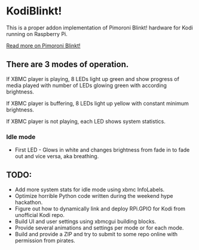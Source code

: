 # KodiBlinkt!

This is a proper addon implementation of Pimoroni Blinkt! hardware for Kodi running on Raspberry Pi.

[Read more on Pimoroni Blinkt!](https://shop.pimoroni.com/products/blinkt)

## There are 3 modes of operation.
If XBMC player is playing, 8 LEDs light up green and show progress of media played with number of LEDs glowing green with according brightness.

If XBMC player is buffering, 8 LEDs light up yellow with constant minimum brightness.

If XBMC player is not playing, each LED shows system statistics.

### Idle mode
* First LED - Glows in white and changes brightness from fade in to fade out and vice versa, aka breathing. 


## TODO:
* Add more system stats for idle mode using xbmc InfoLabels.
* Optimize horrible Python code written during the weekend hype hackathon.
* Figure out how to dynamically link and deploy RPi.GPIO for Kodi from unofficial Kodi repo.
* Build UI and user settings using xbmcgui building blocks.
* Provide several animations and settings per mode or for each mode.
* Build and provide a ZIP and try to submit to some repo online with permission from pirates.
